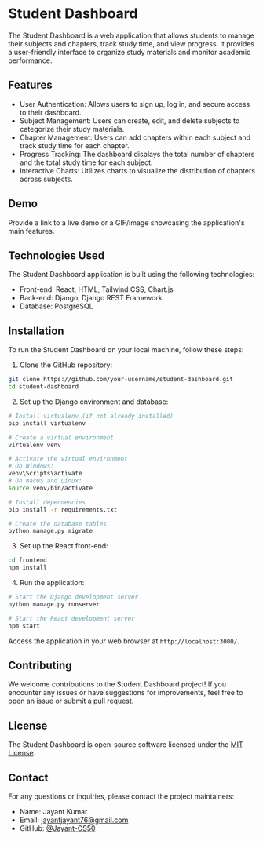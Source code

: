 # Student Dashboard

The Student Dashboard is a web application that allows students to manage their subjects and chapters, track study time, and view progress. It provides a user-friendly interface to organize study materials and monitor academic performance.

## Features

- User Authentication: Allows users to sign up, log in, and secure access to their dashboard.
- Subject Management: Users can create, edit, and delete subjects to categorize their study materials.
- Chapter Management: Users can add chapters within each subject and track study time for each chapter.
- Progress Tracking: The dashboard displays the total number of chapters and the total study time for each subject.
- Interactive Charts: Utilizes charts to visualize the distribution of chapters across subjects.

## Demo

Provide a link to a live demo or a GIF/image showcasing the application's main features.

## Technologies Used

The Student Dashboard application is built using the following technologies:

- Front-end: React, HTML, Tailwind CSS, Chart.js
- Back-end: Django, Django REST Framework
- Database: PostgreSQL

## Installation

To run the Student Dashboard on your local machine, follow these steps:

1. Clone the GitHub repository:

```bash
git clone https://github.com/your-username/student-dashboard.git
cd student-dashboard
```

2. Set up the Django environment and database:

```bash
# Install virtualenv (if not already installed)
pip install virtualenv

# Create a virtual environment
virtualenv venv

# Activate the virtual environment
# On Windows:
venv\Scripts\activate
# On macOS and Linux:
source venv/bin/activate

# Install dependencies
pip install -r requirements.txt

# Create the database tables
python manage.py migrate
```

3. Set up the React front-end:

```bash
cd frontend
npm install
```

4. Run the application:

```bash
# Start the Django development server
python manage.py runserver

# Start the React development server
npm start
```

Access the application in your web browser at `http://localhost:3000/`.

## Contributing

We welcome contributions to the Student Dashboard project! If you encounter any issues or have suggestions for improvements, feel free to open an issue or submit a pull request.

## License

The Student Dashboard is open-source software licensed under the [MIT License](LICENSE).

## Contact

For any questions or inquiries, please contact the project maintainers:

- Name: Jayant Kumar
- Email: jayantjayant76@gmail.com
- GitHub: [@Jayant-CS50](https://github.com/Jayant-CS50)


